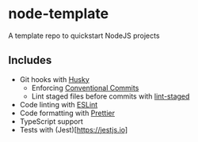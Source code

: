 # node-template

A template repo to quickstart NodeJS projects

## Includes

- Git hooks with [Husky](https://typicode.github.io/husky)
  - Enforcing [Conventional Commits](https://www.conventionalcommits.org)
  - Lint staged files before commits with [lint-staged](https://github.com/okonet/lint-staged)
- Code linting with [ESLint](https://eslint.org/)
- Code formatting with [Prettier](https://prettier.io/)
- TypeScript support
- Tests with (Jest)[https://jestjs.io]
